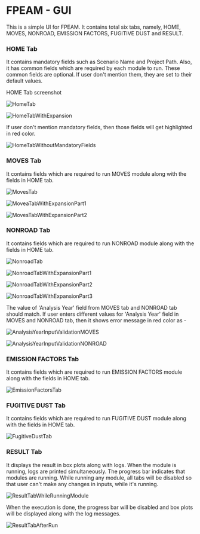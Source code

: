 # FPEAM - GUI

This is a simple UI for FPEAM. It contains total six tabs, namely, HOME, MOVES, NONROAD, EMISSION FACTORS, FUGITIVE DUST and RESULT.


### HOME Tab 

It contains mandatory fields such as Scenario Name and Project Path. Also, it has common fields which are required by each module to run. These common fields are optional. If user don't mention them, they are set to their default values. 

HOME Tab screenshot

![HomeTab](screenshots/HomeTab.png)

![HomeTabWithExpansion](screenshots/HomeTabWithExpansion.png)

If user don't mention mandatory fields, then those fields will get highlighted in red color.

![HomeTabWithoutMandatoryFields](screenshots/HomeTabWithoutMandatoryFields.png)

### MOVES Tab

It contains fields which are required to run MOVES module along with the fields in HOME tab.

![MovesTab](screenshots/MovesTab.png)

![MoveaTabWithExpansionPart1](screenshots/MoveaTabWithExpansionPart1.png)

![MovesTabWithExpansionPart2](screenshots/MovesTabWithExpansionPart2.png)

### NONROAD Tab

It contains fields which are required to run NONROAD module along with the fields in HOME tab.

![NonroadTab](screenshots/NonroadTab.png)

![NonroadTabWithExpansionPart1](screenshots/NonroadTabWithExpansionPart1.png)

![NonroadTabWithExpansionPart2](screenshots/NonroadTabWithExpansionPart2.png)

![NonroadTabWithExpansionPart3](screenshots/NonroadTabWithExpansionPart3.png)

The value of 'Analysis Year' field from MOVES tab and NONROAD tab should match. If user enters different values for 'Analysis Year' field in MOVES and NONROAD tab, then it shows error message in red color as -

![AnalysisYearInputValidationMOVES](screenshots/AnalysisYearInputValidationMOVES.png)

![AnalysisYearInputValidationNONROAD](screenshots/AnalysisYearInputValidationNONROAD.png)


### EMISSION FACTORS Tab

It contains fields which are required to run EMISSION FACTORS module along with the fields in HOME tab.

![EmissionFactorsTab](screenshots/EmissionFactorsTab.png)

### FUGITIVE DUST Tab

It contains fields which are required to run FUGITIVE DUST module along with the fields in HOME tab.

![FugitiveDustTab](screenshots/FugitiveDustTab.png)

### RESULT Tab

It displays the result in box plots along with logs. When the module is running, logs are printed simultaneously. The progress bar indicates that modules are running. While running any module, all tabs will be disabled so that user can't make any changes in inputs, while it's running.

![ResultTabWhileRunningModule](screenshots/ResultTabWhileRunningModule.png)

When the execution is done, the progress bar will be disabled and box plots will be displayed along with the log messages.

![ResultTabAfterRun](screenshots/ResultTabAfterRun.png)
